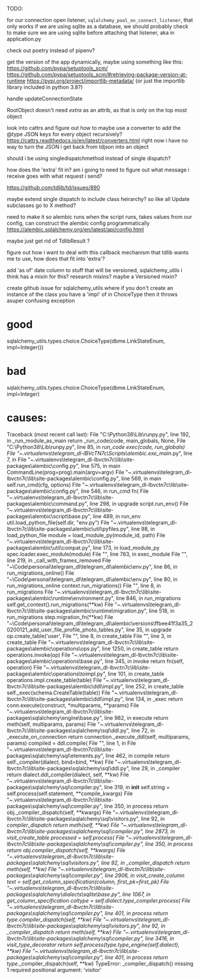 

TODO:

for our connection open listener, `sqlalchemy_pool_on_connect_listener`, that only works if we are using sqlite
as a database, we should probably check to make sure we are using sqlite before attaching that listener, aka in
application.py

check out poetry instead of pipenv?

get the version of the app dynamically, maybe using something like this:
https://github.com/pypa/setuptools_scm/
https://github.com/pypa/setuptools_scm/#retrieving-package-version-at-runtime
https://pypi.org/project/importlib-metadata/ (or just the importlib library included in python 3.8?)

handle updateConnectionState

RootObject doesn't need _extra_ as an attrib, as that is only on the top most object

look into cattrs and figure out how to maybe use a converter to add the @type JSON keys for every object recursively? https://cattrs.readthedocs.io/en/latest/converters.html right now i have no way to turn the JSON i get back from tdjson into an object



should i be using singledispatchmethod instead of single dispatch?


how does the 'extra' fit in? am i going to need to figure out what message i receive goes with what request i send?


https://github.com/tdlib/td/issues/890


maybe extend single dispatch to include class heirarchy? so like all Update subclasses go to X method?



need to make it so alembic runs when the script runs, takes values from our config, can construct the alembic config programmatically
    https://alembic.sqlalchemy.org/en/latest/api/config.html



maybe just get rid of TdlibResult ?


figure out how i want to deal with this callback mechanism that tdlib wants me to use, how does that fit into 'extra'?

add 'as of' date column to stuff that will be versioned, sqlalchemy_utils i think has a mixin for this? research mixins? maybe a Versioned mixin?



create github issue for sqlalchemy_utils where if you don't create an instance of the class you have a 'impl' of in ChoiceType
then it throws asuper confusing exception

# good
sqlalchemy_utils.types.choice.ChoiceType(dbme.LinkStateEnum, impl=Integer())

# bad
sqlalchemy_utils.types.choice.ChoiceType(dbme.LinkStateEnum, impl=Integer)

# causes:
Traceback (most recent call last):
  File "C:\Python38\Lib\runpy.py", line 192, in _run_module_as_main
    return _run_code(code, main_globals, None,
  File "C:\Python38\Lib\runpy.py", line 85, in _run_code
    exec(code, run_globals)
  File "~\.virtualenvs\telegram_dl-lBVcTN7c\Scripts\alembic.exe\__main__.py", line 7, in <module>
  File "~\.virtualenvs\telegram_dl-lbvctn7c\lib\site-packages\alembic\config.py", line 575, in main
    CommandLine(prog=prog).main(argv=argv)
  File "~\.virtualenvs\telegram_dl-lbvctn7c\lib\site-packages\alembic\config.py", line 569, in main
    self.run_cmd(cfg, options)
  File "~\.virtualenvs\telegram_dl-lbvctn7c\lib\site-packages\alembic\config.py", line 546, in run_cmd
    fn(
  File "~\.virtualenvs\telegram_dl-lbvctn7c\lib\site-packages\alembic\command.py", line 298, in upgrade
    script.run_env()
  File "~\.virtualenvs\telegram_dl-lbvctn7c\lib\site-packages\alembic\script\base.py", line 489, in run_env
    util.load_python_file(self.dir, "env.py")
  File "~\.virtualenvs\telegram_dl-lbvctn7c\lib\site-packages\alembic\util\pyfiles.py", line 98, in load_python_file
    module = load_module_py(module_id, path)
  File "~\.virtualenvs\telegram_dl-lbvctn7c\lib\site-packages\alembic\util\compat.py", line 173, in load_module_py
    spec.loader.exec_module(module)
  File "<frozen importlib._bootstrap_external>", line 783, in exec_module
  File "<frozen importlib._bootstrap>", line 219, in _call_with_frames_removed
  File "~\Code\personal\telegram_dl\telegram_dl\alembic\env.py", line 86, in <module>
    run_migrations_online()
  File "~\Code\personal\telegram_dl\telegram_dl\alembic\env.py", line 80, in run_migrations_online
    context.run_migrations()
  File "<string>", line 8, in run_migrations
  File "~\.virtualenvs\telegram_dl-lbvctn7c\lib\site-packages\alembic\runtime\environment.py", line 846, in run_migrations
    self.get_context().run_migrations(**kw)
  File "~\.virtualenvs\telegram_dl-lbvctn7c\lib\site-packages\alembic\runtime\migration.py", line 518, in run_migrations
    step.migration_fn(**kw)
  File "~\Code\personal\telegram_dl\telegram_dl\alembic\versions\ffbee41f3a35_20200121_add_user_file_profile_photo_tables.py", line 35, in upgrade
    op.create_table('user',
  File "<string>", line 8, in create_table
  File "<string>", line 3, in create_table
  File "~\.virtualenvs\telegram_dl-lbvctn7c\lib\site-packages\alembic\operations\ops.py", line 1250, in create_table
    return operations.invoke(op)
  File "~\.virtualenvs\telegram_dl-lbvctn7c\lib\site-packages\alembic\operations\base.py", line 345, in invoke
    return fn(self, operation)
  File "~\.virtualenvs\telegram_dl-lbvctn7c\lib\site-packages\alembic\operations\toimpl.py", line 101, in create_table
    operations.impl.create_table(table)
  File "~\.virtualenvs\telegram_dl-lbvctn7c\lib\site-packages\alembic\ddl\impl.py", line 252, in create_table
    self._exec(schema.CreateTable(table))
  File "~\.virtualenvs\telegram_dl-lbvctn7c\lib\site-packages\alembic\ddl\impl.py", line 134, in _exec
    return conn.execute(construct, *multiparams, **params)
  File "~\.virtualenvs\telegram_dl-lbvctn7c\lib\site-packages\sqlalchemy\engine\base.py", line 982, in execute
    return meth(self, multiparams, params)
  File "~\.virtualenvs\telegram_dl-lbvctn7c\lib\site-packages\sqlalchemy\sql\ddl.py", line 72, in _execute_on_connection
    return connection._execute_ddl(self, multiparams, params)
    compiled = ddl.compile(
  File "<string>", line 1, in <lambda>
  File "~\.virtualenvs\telegram_dl-lbvctn7c\lib\site-packages\sqlalchemy\sql\elements.py", line 462, in compile
    return self._compiler(dialect, bind=bind, **kw)
  File "~\.virtualenvs\telegram_dl-lbvctn7c\lib\site-packages\sqlalchemy\sql\ddl.py", line 29, in _compiler
    return dialect.ddl_compiler(dialect, self, **kw)
  File "~\.virtualenvs\telegram_dl-lbvctn7c\lib\site-packages\sqlalchemy\sql\compiler.py", line 319, in __init__
    self.string = self.process(self.statement, **compile_kwargs)
  File "~\.virtualenvs\telegram_dl-lbvctn7c\lib\site-packages\sqlalchemy\sql\compiler.py", line 350, in process
    return obj._compiler_dispatch(self, **kwargs)
  File "~\.virtualenvs\telegram_dl-lbvctn7c\lib\site-packages\sqlalchemy\sql\visitors.py", line 92, in _compiler_dispatch
    return meth(self, **kw)
  File "~\.virtualenvs\telegram_dl-lbvctn7c\lib\site-packages\sqlalchemy\sql\compiler.py", line 2873, in visit_create_table
    processed = self.process(
  File "~\.virtualenvs\telegram_dl-lbvctn7c\lib\site-packages\sqlalchemy\sql\compiler.py", line 350, in process
    return obj._compiler_dispatch(self, **kwargs)
  File "~\.virtualenvs\telegram_dl-lbvctn7c\lib\site-packages\sqlalchemy\sql\visitors.py", line 92, in _compiler_dispatch
    return meth(self, **kw)
  File "~\.virtualenvs\telegram_dl-lbvctn7c\lib\site-packages\sqlalchemy\sql\compiler.py", line 2906, in visit_create_column
    text = self.get_column_specification(column, first_pk=first_pk)
  File "~\.virtualenvs\telegram_dl-lbvctn7c\lib\site-packages\sqlalchemy\dialects\sqlite\base.py", line 1067, in get_column_specification
    coltype = self.dialect.type_compiler.process(
  File "~\.virtualenvs\telegram_dl-lbvctn7c\lib\site-packages\sqlalchemy\sql\compiler.py", line 401, in process
    return type_._compiler_dispatch(self, **kw)
  File "~\.virtualenvs\telegram_dl-lbvctn7c\lib\site-packages\sqlalchemy\sql\visitors.py", line 92, in _compiler_dispatch
    return meth(self, **kw)
  File "~\.virtualenvs\telegram_dl-lbvctn7c\lib\site-packages\sqlalchemy\sql\compiler.py", line 3416, in visit_type_decorator
    return self.process(type_.type_engine(self.dialect), **kw)
  File "~\.virtualenvs\telegram_dl-lbvctn7c\lib\site-packages\sqlalchemy\sql\compiler.py", line 401, in process
    return type_._compiler_dispatch(self, **kw)
TypeError: _compiler_dispatch() missing 1 required positional argument: 'visitor'